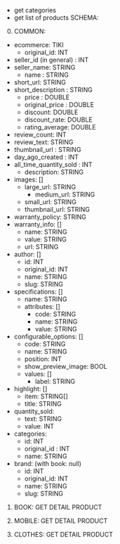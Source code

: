 - get categories
- get list of products
  SCHEMA:

0. COMMON:

- ecommerce: TIKI
  - original_id: INT
- seller_id (in general) : INT
- seller_name: STRING
  - name : STRING
- short_url: STRING
- short_description : STRING
  - price : DOUBLE
  - original_price : DOUBLE
  - discount: DOUBLE
  - discount_rate: DOUBLE
  - rating_average: DOUBLE
- review_count: INT
- review_text: STRING
- thumbnail_url : STRING
- day_ago_created : INT
- all_time_quantity_sold : INT
  - description: STRING
- images: []
  - large_url: STRING
    - medium_url: STRING
  - small_url: STRING
  - thumbnail_url: STRING
- warranty_policy: STRING
- warranty_info: []
  - name: STRING
  - value: STRING
  - url: STRING
- author: []
  - id: INT
  - original_id: INT
  - name: STRING
  - slug: STRING
- specifications: []
  - name: STRING
  - attributes: []
    - code: STRING
    - name: STRING
    - value: STRING
- configurable_options: []
  - code: STRING
  - name: STRING
  - position: INT
  - show_preview_image: BOOL
  - values: []
    - label: STRING
- highlight: []
  - item: STRING[]
  - title: STRING
- quantity_sold:
  - text: STRING
  - value: INT
- categories:
  - id: INT
  - original_id : INT
  - name: STRING
- brand: (with book: null)
  - id: INT
  - original_id: INT
  - name: STRING
  - slug: STRING

1. BOOK: GET DETAIL PRODUCT

2. MOBILE: GET DETAIL PRODUCT

3. CLOTHES: GET DETAIL PRODUCT
